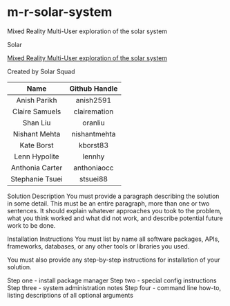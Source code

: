 # m-r-solar-system
Mixed Reality Multi-User exploration of the solar system

Solar

[ Mixed Reality Multi-User exploration of the solar system ](https://github.com/amnh/HackTheSolarSystem/wiki/A-Mixed-Reality-Solar-System)

Created by Solar Squad 

| Name            | Github Handle |
| :-------------: |:-------------:|
| Anish Parikh | anish2591 |
| Claire Samuels | clairemation |
| Shan Liu | oranliu |
| Nishant Mehta | nishantmehta |
| Kate Borst | kborst83 |
| Lenn Hypolite | lennhy |
| Anthonia Carter | anthoniaocc |
| Stephanie Tsuei | stsuei88 |

Solution Description
You must provide a paragraph describing the solution in some detail. This must be an entire paragraph, more than one or two sentences. It should explain whatever approaches you took to the problem, what you think worked and what did not work, and describe potential future work to be done.

Installation Instructions
You must list by name all software packages, APIs, frameworks, databases, or any other tools or libraries you used.

You must also provide any step-by-step instructions for installation of your solution.

Step one - install package manager
Step two - special config instructions
Step three - system administration notes
Step four - command line how-to, listing descriptions of all optional arguments
